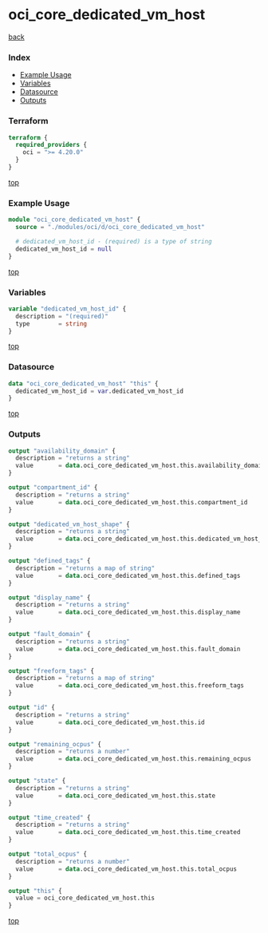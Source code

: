 # oci_core_dedicated_vm_host

[back](../oci.md)

### Index

- [Example Usage](#example-usage)
- [Variables](#variables)
- [Datasource](#datasource)
- [Outputs](#outputs)

### Terraform

```terraform
terraform {
  required_providers {
    oci = ">= 4.20.0"
  }
}
```

[top](#index)

### Example Usage

```terraform
module "oci_core_dedicated_vm_host" {
  source = "./modules/oci/d/oci_core_dedicated_vm_host"

  # dedicated_vm_host_id - (required) is a type of string
  dedicated_vm_host_id = null
}
```

[top](#index)

### Variables

```terraform
variable "dedicated_vm_host_id" {
  description = "(required)"
  type        = string
}
```

[top](#index)

### Datasource

```terraform
data "oci_core_dedicated_vm_host" "this" {
  dedicated_vm_host_id = var.dedicated_vm_host_id
}
```

[top](#index)

### Outputs

```terraform
output "availability_domain" {
  description = "returns a string"
  value       = data.oci_core_dedicated_vm_host.this.availability_domain
}

output "compartment_id" {
  description = "returns a string"
  value       = data.oci_core_dedicated_vm_host.this.compartment_id
}

output "dedicated_vm_host_shape" {
  description = "returns a string"
  value       = data.oci_core_dedicated_vm_host.this.dedicated_vm_host_shape
}

output "defined_tags" {
  description = "returns a map of string"
  value       = data.oci_core_dedicated_vm_host.this.defined_tags
}

output "display_name" {
  description = "returns a string"
  value       = data.oci_core_dedicated_vm_host.this.display_name
}

output "fault_domain" {
  description = "returns a string"
  value       = data.oci_core_dedicated_vm_host.this.fault_domain
}

output "freeform_tags" {
  description = "returns a map of string"
  value       = data.oci_core_dedicated_vm_host.this.freeform_tags
}

output "id" {
  description = "returns a string"
  value       = data.oci_core_dedicated_vm_host.this.id
}

output "remaining_ocpus" {
  description = "returns a number"
  value       = data.oci_core_dedicated_vm_host.this.remaining_ocpus
}

output "state" {
  description = "returns a string"
  value       = data.oci_core_dedicated_vm_host.this.state
}

output "time_created" {
  description = "returns a string"
  value       = data.oci_core_dedicated_vm_host.this.time_created
}

output "total_ocpus" {
  description = "returns a number"
  value       = data.oci_core_dedicated_vm_host.this.total_ocpus
}

output "this" {
  value = oci_core_dedicated_vm_host.this
}
```

[top](#index)